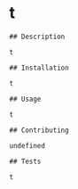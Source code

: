 # t
    ## Description
    
    t
    
    ## Installation

    t

    ## Usage
    
    t

    ## Contributing

    undefined

    ## Tests

    t
    